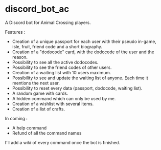 # discord_bot_ac
A Discord bot for Animal Crossing players.

Features :
- Creation of a unique passport for each user with their pseudo in-game, isle, fruit, friend code and a short biography.
- Creation of a "dodocode" card, with the dodocode of the user and the reason.
- Possibility to see all the active dodocodes.
- Possibility to see the friend codes of other users.
- Creation of a waiting list with 10 users maximum.
- Possibility to see and update the waiting list of anyone. Each time it mentions the next user.
- Possibility to reset every data (passport, dodocode, waiting list).
- A random game with cards.
- A hidden command which can only be used by me.
- Creation of a wishlist with several items.
- Creation of a list of crafts.

In coming :
- A help command
- Refund of all the command names

I'll add a wiki of every command once the bot is finished.
